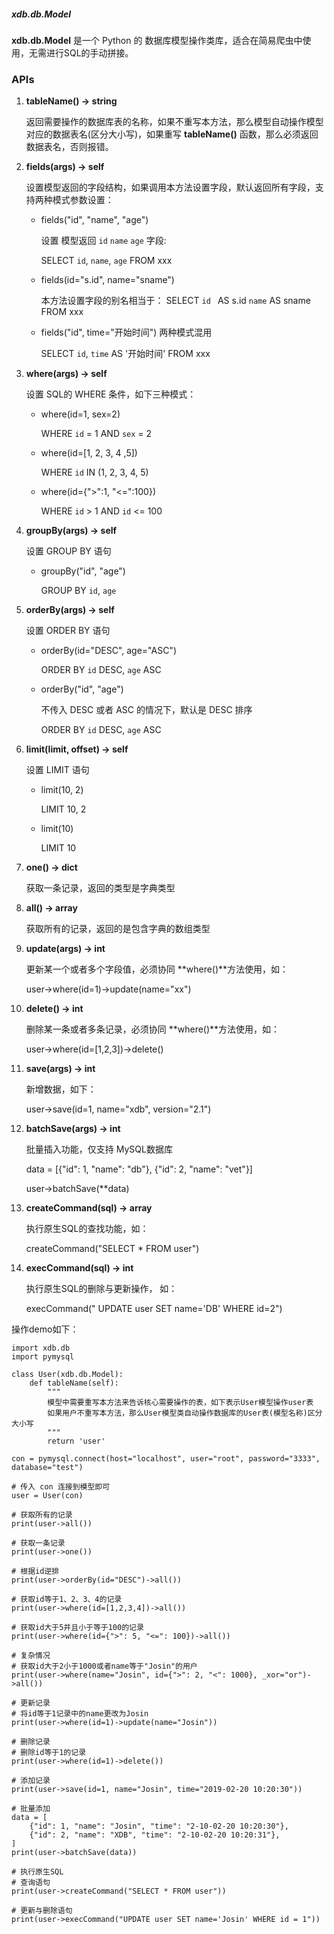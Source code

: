 ##### xdb.db.Model

**xdb.db.Model** 是一个 Python 的 数据库模型操作类库，适合在简易爬虫中使用，无需进行SQL的手动拼接。

### APIs

1. **tableName() -> string**

   返回需要操作的数据库表的名称，如果不重写本方法，那么模型自动操作模型对应的数据表名(区分大小写)，如果重写 **tableName()** 函数，那么必须返回数据表名，否则报错。

2. **fields(args) -> self**

   设置模型返回的字段结构，如果调用本方法设置字段，默认返回所有字段，支持两种模式参数设置：

   - fields("id", "name", "age")

     设置 模型返回 `id` `name` `age` 字段:

     SELECT `id`, `name`, `age` FROM xxx

   - fields(id="s.id", name="sname")

     本方法设置字段的别名相当于： SELECT `id ` AS s.id `name` AS sname FROM xxx

   - fields("id", time="开始时间") 两种模式混用

     SELECT `id`, `time` AS '开始时间' FROM xxx

3. **where(args) -> self**

   设置 SQL的 WHERE 条件，如下三种模式：

   - where(id=1, sex=2)

     WHERE `id` = 1 AND `sex` = 2

   - where(id=[1, 2, 3, 4 ,5])

     WHERE `id` IN (1, 2, 3, 4, 5)

   - where(id={">":1, "<=":100})

     WHERE `id` > 1 AND `id` <= 100

4. **groupBy(args) -> self**

   设置 GROUP BY 语句

   - groupBy("id", "age")

     GROUP BY `id`, `age`

5. **orderBy(args) -> self**

   设置 ORDER BY 语句

   - orderBy(id="DESC", age="ASC")

     ORDER BY `id` DESC, `age` ASC

   - orderBy("id", "age")

     不传入 DESC 或者 ASC 的情况下，默认是 DESC 排序

     ORDER BY `id` DESC, `age` ASC

6. **limit(limit, offset) -> self**

   设置 LIMIT 语句

   - limit(10, 2)

     LIMIT 10, 2

   - limit(10)

     LIMIT 10

7. **one() -> dict**

   获取一条记录，返回的类型是字典类型

8. **all() -> array**

   获取所有的记录，返回的是包含字典的数组类型

9. **update(args) -> int**

   更新某一个或者多个字段值，必须协同 **where()**方法使用，如：

   user->where(id=1)->update(name="xx")

10. **delete() -> int**

    删除某一条或者多条记录，必须协同 **where()**方法使用，如：

    user->where(id=[1,2,3])->delete()

11. **save(args) -> int**

    新增数据，如下：

    user->save(id=1, name="xdb", version="2.1")

12. **batchSave(args) -> int**

    批量插入功能，仅支持 MySQL数据库

    data = [{"id": 1, "name": "db"}, {"id": 2, "name": "vet"}]

    user->batchSave(**data)

13. **createCommand(sql) -> array**

    执行原生SQL的查找功能，如：

    createCommand("SELECT * FROM user")

14. **execCommand(sql) -> int**

    执行原生SQL的删除与更新操作， 如：

    execCommand(" UPDATE user SET name='DB' WHERE id=2")

操作demo如下：

```
import xdb.db
import pymysql

class User(xdb.db.Model):
	def tableName(self):
		""" 
		模型中需要重写本方法来告诉核心需要操作的表，如下表示User模型操作user表
		如果用户不重写本方法，那么User模型类自动操作数据库的User表(模型名称)区分大小写
        """
		return 'user'

con = pymysql.connect(host="localhost", user="root", password="3333", database="test")

# 传入 con 连接到模型即可
user = User(con)

# 获取所有的记录
print(user->all())

# 获取一条记录
print(user->one())

# 根据id逆排
print(user->orderBy(id="DESC")->all())

# 获取id等于1、2、3、4的记录
print(user->where(id=[1,2,3,4])->all())

# 获取id大于5并且小于等于100的记录
print(user->where(id={">": 5, "<=": 100})->all())

# 复杂情况
# 获取id大于2小于1000或者name等于"Josin"的用户
print(user->where(name="Josin", id={">": 2, "<": 1000}, _xor="or")->all())

# 更新记录
# 将id等于1记录中的name更改为Josin
print(user->where(id=1)->update(name="Josin"))

# 删除记录
# 删除id等于1的记录
print(user->where(id=1)->delete())

# 添加记录
print(user->save(id=1, name="Josin", time="2019-02-20 10:20:30"))

# 批量添加
data = [
    {"id": 1, "name": "Josin", "time": "2-10-02-20 10:20:30"},
    {"id": 2, "name": "XDB", "time": "2-10-02-20 10:20:31"},
]
print(user->batchSave(data))

# 执行原生SQL
# 查询语句
print(user->createCommand("SELECT * FROM user"))

# 更新与删除语句
print(user->execCommand("UPDATE user SET name='Josin' WHERE id = 1"))

```

